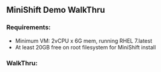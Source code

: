 ## MiniShift Demo WalkThru

### Requirements:
* Minimum VM: 2vCPU x 6G mem, running RHEL 7.latest
* At least 20GB free on root filesystem for MiniShift install

### WalkThru:
